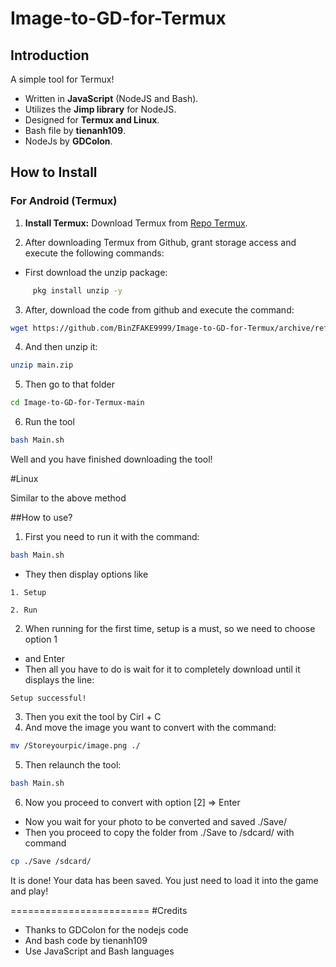 # Image-to-GD-for-Termux

## Introduction

A simple tool for Termux!

- Written in **JavaScript** (NodeJS and Bash).
- Utilizes the **Jimp library** for NodeJS.
- Designed for **Termux and Linux**.
- Bash file by **tienanh109**.
- NodeJs by **GDColon**.

## How to Install

### For Android (Termux)

1. **Install Termux:**
   Download Termux from [Repo Termux](https://github.com/termux/termux-app/releases).

2. After downloading Termux from Github, grant storage access and execute the following commands:
  - First download the unzip package:
   ```bash
        pkg install unzip -y
   ```
3. After, download the code from github and execute the command:
  ```bash
  wget https://github.com/BinZFAKE9999/Image-to-GD-for-Termux/archive/refs/heads/main.zip
  ```
4. And then unzip it:
 ```bash
 unzip main.zip
 ```
5. Then go to that folder
 ```bash
 cd Image-to-GD-for-Termux-main
 ```
6. Run the tool
 ```bash
 bash Main.sh
 ```

Well and you have finished downloading the tool! 

#Linux

Similar to the above method

##How to use?
 1. First you need to run it with the command: 
  ```bash
  bash Main.sh
  ```

- They then display options like
 ```
 1. Setup

 2. Run
 ```
 2. When running for the first time, setup is a must, so we need to choose option 1
 - and Enter
 - Then all you have to do is wait for it to completely download until it displays the line:
 ```
 Setup successful!
 ```
3. Then you exit the tool by Cirl + C
4. And move the image you want to convert with the command:
 ```bash
 mv /Storeyourpic/image.png ./
 ```
5. Then relaunch the tool:
 ```bash
 bash Main.sh
 ```
6. Now you proceed to convert with option [2] => Enter
- Now you wait for your photo to be converted and saved ./Save/
- Then you proceed to copy the folder from ./Save to /sdcard/ with command 
 ```bash
 cp ./Save /sdcard/
 ```


It is done! Your data has been saved. You just need to load it into the game and play!

========================
#Credits
- Thanks to GDColon for the nodejs code
- And bash code by tienanh109
- Use JavaScript and Bash languages
